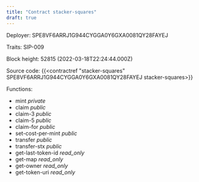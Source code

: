 ```yaml
---
title: "Contract stacker-squares"
draft: true
---
```

Deployer: SPE8VF6ARRJ1G944CYGGA0Y6GXA0081QY28FAYEJ

Traits:
SIP-009 



Block height: 52815 (2022-03-18T22:24:44.000Z)

Source code: {{<contractref "stacker-squares" SPE8VF6ARRJ1G944CYGGA0Y6GXA0081QY28FAYEJ stacker-squares>}}

Functions:

* mint _private_
* claim _public_
* claim-3 _public_
* claim-5 _public_
* claim-for _public_
* set-cost-per-mint _public_
* transfer _public_
* transfer-stx _public_
* get-last-token-id _read_only_
* get-map _read_only_
* get-owner _read_only_
* get-token-uri _read_only_
